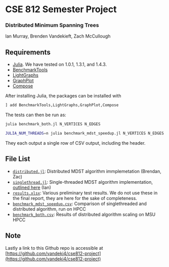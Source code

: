 # CSE 812 Semester Project
### Distributed Minimum Spanning Trees
Ian Murray, Brenden Vandekieft, Zach McCullough

## Requirements
- [Julia](https://julialang.org/). We have tested on 1.0.1, 1.3.1, and 1.4.3.
- [BenchmarkTools](https://github.com/JuliaCI/BenchmarkTools.jl)
- [LightGraphs](https://github.com/JuliaGraphs/LightGraphs.jl)
- [GraphPlot](https://github.com/JuliaGraphs/GraphPlot.jl)
- [Compose](https://github.com/GiovineItalia/Compose.jl)

After installing Julia, the packages can be installed with

```julia
] add BenchmarkTools,LightGraphs,GraphPlot,Compose
```

The tests can then be run as:

```bash
julia benchmark_both.jl N_VERTICES N_EDGES
```

```bash
JULIA_NUM_THREADS=n julia benchmark_mdst_speedup.jl N_VERTICES N_EDGES
```

They each output a single row of CSV output, including the header. 

## File List

- [`distributed.jl`](distributed.jl): Distributed MDST algorithm immplemetation (Brendan, Zac)
- [`singlethread.jl`](singlethread.jl): Single-threaded MDST algorithm implementation, [outlined here](http://viswa.engin.umich.edu/wp-content/uploads/sites/169/2016/12/5.pdf) (Ian)
- [`results.xlsx`](results.xlsx): Various preliminary test results. We do not use these in the final report, they are here for the sake of completeness.
- [`benchmark_mdst_speedup.csv`](benchmark_mdst_speedup.csv): Comparison of singlethreaded and distributed algorithm, run on HPCC
- [`benchmark_both.csv`](benchmark_both.csv): Results of distributed algorithm scaling on MSU HPCC

## Note
Lastly a link to this Github repo is accessible at [https://github.com/vandeki4/cse812-project](https://github.com/vandeki4/cse812-project)
